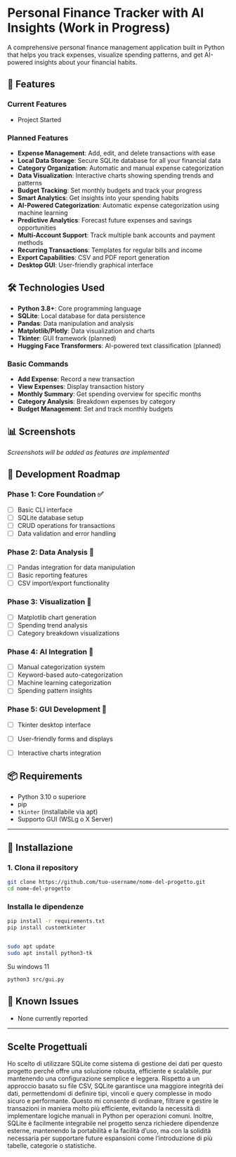 # Personal Finance Tracker with AI Insights (Work in Progress)

A comprehensive personal finance management application built in Python that helps you track expenses, visualize spending patterns, and get AI-powered insights about your financial habits.

## 🚀 Features

### Current Features
- Project Started

### Planned Features
- **Expense Management**: Add, edit, and delete transactions with ease
- **Local Data Storage**: Secure SQLite database for all your financial data
- **Category Organization**: Automatic and manual expense categorization
- **Data Visualization**: Interactive charts showing spending trends and patterns
- **Budget Tracking**: Set monthly budgets and track your progress
- **Smart Analytics**: Get insights into your spending habits
- **AI-Powered Categorization**: Automatic expense categorization using machine learning
- **Predictive Analytics**: Forecast future expenses and savings opportunities
- **Multi-Account Support**: Track multiple bank accounts and payment methods
- **Recurring Transactions**: Templates for regular bills and income
- **Export Capabilities**: CSV and PDF report generation
- **Desktop GUI**: User-friendly graphical interface

## 🛠️ Technologies Used

- **Python 3.8+**: Core programming language
- **SQLite**: Local database for data persistence
- **Pandas**: Data manipulation and analysis
- **Matplotlib/Plotly**: Data visualization and charts
- **Tkinter**: GUI framework (planned)
- **Hugging Face Transformers**: AI-powered text classification (planned)



### Basic Commands
- **Add Expense**: Record a new transaction
- **View Expenses**: Display transaction history
- **Monthly Summary**: Get spending overview for specific months
- **Category Analysis**: Breakdown expenses by category
- **Budget Management**: Set and track monthly budgets

## 📊 Screenshots

*Screenshots will be added as features are implemented*


## 📝 Development Roadmap

### Phase 1: Core Foundation ✅
- [ ] Basic CLI interface
- [ ] SQLite database setup
- [ ] CRUD operations for transactions
- [ ] Data validation and error handling

### Phase 2: Data Analysis 🚧
- [ ] Pandas integration for data manipulation
- [ ] Basic reporting features
- [ ] CSV import/export functionality

### Phase 3: Visualization 📅
- [ ] Matplotlib chart generation
- [ ] Spending trend analysis
- [ ] Category breakdown visualizations

### Phase 4: AI Integration 📅
- [ ] Manual categorization system
- [ ] Keyword-based auto-categorization
- [ ] Machine learning categorization
- [ ] Spending pattern insights

### Phase 5: GUI Development 📅
- [ ] Tkinter desktop interface
- [ ] User-friendly forms and displays
- [ ] Interactive charts integration



## 📦 Requirements

- Python 3.10 o superiore
- pip
- `tkinter` (installabile via apt)
- Supporto GUI (WSLg o X Server)

---

## 🚀 Installazione

### 1. Clona il repository

```bash
git clone https://github.com/tuo-username/nome-del-progetto.git
cd nome-del-progetto
```
### Installa le dipendenze
```bash
pip install -r requirements.txt
pip install customtkinter


sudo apt update
sudo apt install python3-tk
```

Su windows 11

```bash
python3 src/gui.py
```


## 🐛 Known Issues

- None currently reported

---




## Scelte Progettuali

Ho scelto di utilizzare SQLite come sistema di gestione dei dati per questo progetto perché offre una soluzione robusta, efficiente e scalabile, pur mantenendo una configurazione semplice e leggera. Rispetto a un approccio basato su file CSV, SQLite garantisce una maggiore integrità dei dati, permettendomi di definire tipi, vincoli e query complesse in modo sicuro e performante. Questo mi consente di ordinare, filtrare e gestire le transazioni in maniera molto più efficiente, evitando la necessità di implementare logiche manuali in Python per operazioni comuni. Inoltre, SQLite è facilmente integrabile nel progetto senza richiedere dipendenze esterne, mantenendo la portabilità e la facilità d’uso, ma con la solidità necessaria per supportare future espansioni come l’introduzione di più tabelle, categorie o statistiche.
